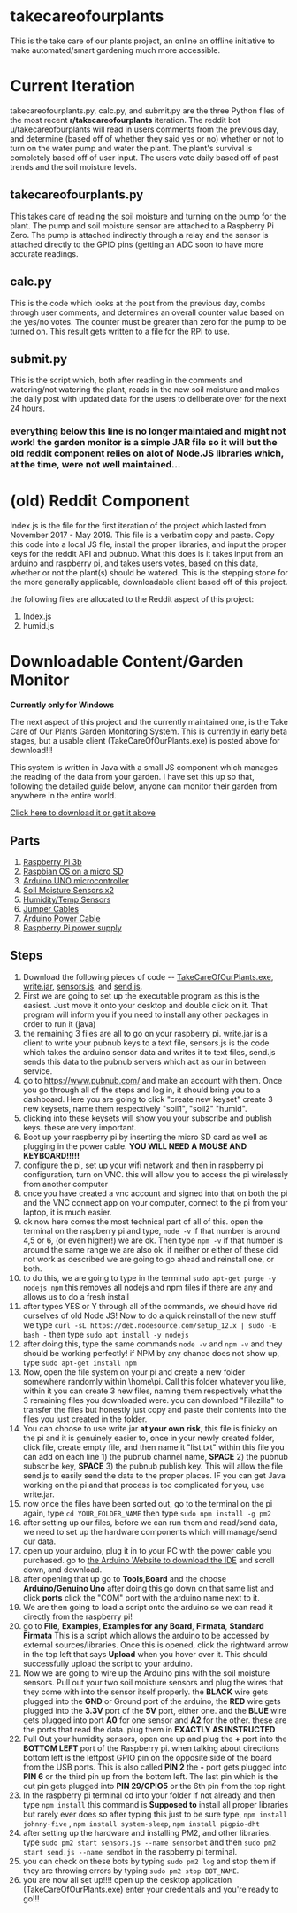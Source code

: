# takecareofourplants

This is the take care of our plants project, an online an offline initiative to make automated/smart gardening much more accessible. 

# Current Iteration

takecareofourplants.py, calc.py, and submit.py are the three Python files of the most recent **r/takecareofourplants** iteration. The reddit bot u/takecareofourplants will read in users comments from the previous day, and determine (based off of whether they said yes or no) whether or not to turn on the water pump and water the plant. The plant's survival is completely based off of user input. The users vote daily based off of past trends and the soil moisture levels.

## takecareofourplants.py

This takes care of reading the soil moisture and turning on the pump for the plant. The pump and soil moisture sensor are attached to a Raspberry Pi Zero. The pump is attached indirectly through a relay and the sensor is attached directly to the GPIO pins (getting an ADC soon to have more accurate readings.

## calc.py

This is the code which looks at the post from the previous day, combs through user comments, and determines an overall counter value based on the yes/no votes. The counter must be greater than zero for the pump to be turned on. This result gets written to a file for the RPI to use.

## submit.py

This is the script which, both after reading in the comments and watering/not watering the plant, reads in the new soil moisture and makes the daily post with updated data for the users to deliberate over for the next 24 hours.

### everything below this line is no longer maintaied and might not work! the garden monitor is a simple JAR file so it will but the old reddit component relies on alot of Node.JS libraries which, at the time, were not well maintained...

# (old) Reddit Component 

Index.js is the file for the first iteration of the project which lasted from November 2017 - May 2019. This file is a verbatim copy and paste. Copy this code into a local JS file, install the proper libraries, and input the proper keys for the reddit API and pubnub. What this does is it takes input from an arduino and raspberry pi, and takes users votes, based on this data, whether or not the plant(s) should be watered. This is the stepping stone for the more generally applicable, downloadable client based off of this project. 

the following files are allocated to the Reddit aspect of this project:
1) Index.js 
2) humid.js

# Downloadable Content/Garden Monitor
**Currently only for Windows**

The next aspect of this project and the currently maintained one, is the Take Care of Our Plants Garden Monitoring System. This is currently in early beta stages, but a usable client (TakeCareOfOurPlants.exe) is posted above for download!!! 

This system is written in Java with a small JS component which manages the reading of the data from your garden. I have set this up so that, following the detailed guide below, anyone can monitor their garden from anywhere in the entire world. 

[Click here to download it or get it above](https://github.com/cdoern/takecareofourplants/raw/master/TakeCareOfOurPlants.exe)

## Parts

1) [Raspberry Pi 3b](https://www.amazon.com/Raspberry-Pi-RASPBERRYPI3-MODB-1GB-Model-Motherboard/dp/B01N13X8V1/ref=sr_1_1_sspa?keywords=raspberry%2Bpi%2B3b&qid=1557795341&s=gateway&sr=8-1-spons&th=1)
2) [Raspbian OS on a micro SD](https://www.amazon.com/LoveRPi-Raspbian-MicroSD-Raspberry-8GB/dp/B017JKJEAU/ref=sr_1_1_sspa?keywords=micro+sd+card+8gb&qid=1557795387&s=gateway&sr=8-1-spons&psc=1)
3) [Arduino UNO microcontroller](https://www.amazon.com/Arduino-A000066-ARDUINO-UNO-R3/dp/B008GRTSV6/ref=sr_1_3?keywords=arduino+uno&qid=1557795434&s=gateway&sr=8-3)
4) [Soil Moisture Sensors x2](https://www.amazon.com/DFROBOT-Gravity-Capacitive-Corrosion-Resistant/dp/B01GHY0N4K/ref=sxts_sxwds-bia?keywords=dfrobot+soil+moisture&pd_rd_i=B01GHY0N4K&pd_rd_r=b0176d9b-4998-4f0d-8a48-b9b9501ad932&pd_rd_w=o8ZmZ&pd_rd_wg=aZlw2&pf_rd_p=f0479f98-a32d-45cd-9c12-7aaced42b1ec&pf_rd_r=KVE41CMEZ3ZXZ25PY2EK&qid=1557795487&s=gateway) 
5) [Humidity/Temp Sensors](https://www.amazon.com/HiLetgo-Temperature-Humidity-Arduino-Raspberry/dp/B01DKC2GQ0/ref=sr_1_3?keywords=dht11&qid=1557795511&s=gateway&sr=8-3)
6) [Jumper Cables](https://www.amazon.com/Elegoo-EL-CP-004-Multicolored-Breadboard-arduino/dp/B01EV70C78/ref=sr_1_1_sspa?keywords=arduino+cable&qid=1557795532&s=gateway&sr=8-1-spons&psc=1)
7) [Arduino Power Cable](https://www.amazon.com/AmazonBasics-USB-2-0-Cable-Male/dp/B00NH11KIK/ref=sr_1_3?keywords=arduino+cable&qid=1557795549&s=gateway&sr=8-3)
8) [Raspberry Pi power supply](https://www.amazon.com/CanaKit-Raspberry-Supply-Adapter-Listed/dp/B00MARDJZ4/ref=sr_1_4?keywords=raspberry+pi+power+cable&qid=1557795598&s=gateway&sr=8-4)

## Steps 

  1. Download the following pieces of code -- [TakeCareOfOurPlants.exe](https://github.com/cdoern/takecareofourplants/raw/master/TakeCareOfOurPlants.exe), [write.jar](https://github.com/cdoern/takecareofourplants/raw/master/write.jar), [sensors.js](https://github.com/cdoern/takecareofourplants/raw/master/sensors.js), and [send.js](https://github.com/cdoern/takecareofourplants/raw/master/send.js). 
  2. First we are going to set up the executable program as this is the easiest. Just move it onto your desktop and double click on it. That program will inform you if you need to install any other packages in order to run it (java)
  3. the remaining 3 files are all to go on your raspberry pi. write.jar is a client to write your pubnub keys to a text file, sensors.js is the code which takes the arduino sensor data and writes it to text files, send.js sends this data to the pubnub servers which act as our in between service. 
  4. go to https://www.pubnub.com/ and make an account with them. Once you go through all of the steps and log in, it should bring you to a dashboard. Here you are going to click "create new keyset" create 3 new keysets, name them respectively "soil1", "soil2" "humid".
  5. clicking into these keysets will show you your subscribe and publish keys. these are very important. 
  6. Boot up your raspberry pi by inserting the micro SD card as well as plugging in the power cable. **YOU WILL NEED A MOUSE AND KEYBOARD!!!!!**
  7. configure the pi, set up your wifi network and then in raspberry pi configuration, turn on VNC. this will allow you to access the pi wirelessly from another computer
  8. once you have created a vnc account and signed into that on both the pi and the VNC connect app on your computer, connect to the pi from your laptop, it is much easier.
  9. ok now here comes the most technical part of all of this. open the terminal on the raspberry pi and type, `node -v` if that number is around 4,5 or 6, (or even higher!) we are ok. Then type `npm -v` if that number is around the same range we are also ok. if neither or either of these did not work as described we are going to go ahead and reinstall one, or both. 
  10. to do this, we are going to type in the terminal `sudo apt-get purge -y nodejs npm` this removes all nodejs and npm files if there are any and allows us to do a fresh install
  11. after types YES or Y through all of the commands, we should have rid ourselves of old Node JS! Now to do a quick reinstall of the new stuff we type `curl -sL https://deb.nodesource.com/setup_12.x | sudo -E bash -` then type `sudo apt install -y nodejs`
  12. after doing this, type the same commands `node -v` and `npm -v` and they should be working perfectly! if NPM by any chance does not show up, type `sudo apt-get install npm`
  13. Now, open the file system on your pi and create a new folder somewhere randomly within \home\pi. Call this folder whatever you like, within it you can create 3 new files, naming them respectively what the 3 remaining files you downloaded were. you can download "Filezilla" to transfer the files but honestly just copy and paste their contents into the files you just created in the folder. 
  14. You can choose to use write.jar **at your own risk**, this file is finicky on the pi and it is genuinely easier to, once in your newly created folder, click file, create empty file, and then name it "list.txt" within this file you can add on each line 1) the pubnub channel name, **SPACE** 2) the pubnub subscribe key, **SPACE** 3) the pubnub publish key. This will allow the file send.js to easily send the data to the proper places. IF you can get Java working on the pi and that process is too complicated for you, use write.jar. 
  15. now once the files have been sorted out, go to the terminal on the pi again, type `cd YOUR_FOLDER_NAME` then type `sudo npm install -g pm2`
  16. after setting up our files, before we can run them and read/send data, we need to set up the hardware components which will manage/send our data. 
  17. open up your arduino, plug it in to your PC with the power cable you purchased. go to [the Arduino Website to download the IDE](https://www.arduino.cc/en/Main/Software) and scroll down, and download. 
  18. after opening that up go to **Tools**,**Board** and the choose **Arduino/Genuino Uno** after doing this go down on that same list and click **ports** click the "COM" port with the arduino name next to it. 
  19. We are then going to load a script onto the arduino so we can read it directly from the raspberry pi! 
  20. go to **File**, **Examples**, **Examples for any Board**, **Firmata**, **Standard Firmata** This is a script which allows the arduino to be accessed by external sources/libraries. Once this is opened, click the rightward arrow in the top left that says **Upload** when you hover over it. This should successfully upload the script to your arduino. 
  21. Now we are going to wire up the Arduino pins with the soil moisture sensors. Pull out your two soil moisture sensors and plug the wires that they come with into the sensor itself properly. the **BLACK** wire gets plugged into the **GND** or Ground port of the arduino, the **RED** wire gets plugged into the **3.3V** port of the **5V** port, either one. and the **BLUE** wire gets plugged into port **A0** for one sensor and **A2** for the other. these are the ports that read the data. plug them in **EXACTLY AS INSTRUCTED**
  22. Pull Out your humidity sensors, open one up and plug the **+** port into the **BOTTOM LEFT** port of the Raspberry pi. when talking about directions bottom left is the leftpost GPIO pin on the opposite side of the board from the USB ports. This is also called **PIN 2** the **-** port gets plugged into **PIN 6** or the third pin up from the bottom left. The last pin which is the out pin gets plugged into **PIN 29/GPIO5** or the 6th pin from the top right. 
  23. In the raspberry pi terminal cd into your folder if not already and then type `npm install` this command is __Supposed to__ install all proper libraries but rarely ever does so after typing this just to be sure type, `npm install johnny-five` , `npm install system-sleep`, `npm install pigpio-dht`
  24. after setting up the hardware and installing PM2, and other libraries. type `sudo pm2 start sensors.js --name sensorbot` and then `sudo pm2 start send.js --name sendbot` in the raspberry pi terminal. 
  25. you can check on these bots by typing `sudo pm2 log` and stop them if they are throwing errors by typing `sudo pm2 stop BOT_NAME`.
  26. you are now all set up!!!! open up the desktop application (TakeCareOfOurPlants.exe) enter your credentials and you're ready to go!!!

